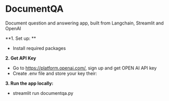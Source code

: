 # DocumentQA
Document question and answering app, built from Langchain, Streamlit and OpenAI

**1. Set up: **
- Install required packages

**2. Get API Key**
- Go to https://platform.openai.com/, sign up and get OPEN AI API key
- Create .env file and store your key their:

**3. Run the app locally:**
- streamlit run documentqa.py
  



